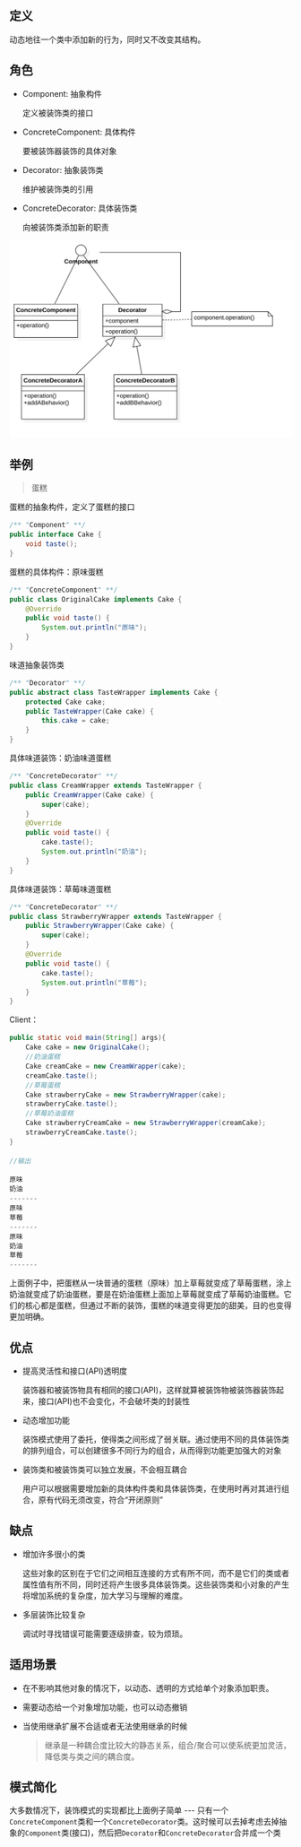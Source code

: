 ## 定义

动态地往一个类中添加新的行为，同时又不改变其结构。

## 角色

- Component: 抽象构件

  定义被装饰类的接口

- ConcreteComponent: 具体构件

  要被装饰器装饰的具体对象

- Decorator: 抽象装饰类

  维护被装饰类的引用

- ConcreteDecorator: 具体装饰类

  向被装饰类添加新的职责

![](./decorator.jpg)

## 举例

> 蛋糕

蛋糕的抽象构件，定义了蛋糕的接口

```java
/** "Component" **/
public interface Cake {
    void taste();
}
```

蛋糕的具体构件：原味蛋糕

```java
/** "ConcreteComponent" **/
public class OriginalCake implements Cake {
    @Override
    public void taste() {
        System.out.println("原味");
    }
}
```

味道抽象装饰类

```java
/** "Decorator" **/
public abstract class TasteWrapper implements Cake {
    protected Cake cake;
    public TasteWrapper(Cake cake) {
        this.cake = cake;
    }
}
```

具体味道装饰：奶油味道蛋糕

```java
/** "ConcreteDecorator" **/
public class CreamWrapper extends TasteWrapper {
    public CreamWrapper(Cake cake) {
        super(cake);
    }
    @Override
    public void taste() {
        cake.taste();
        System.out.println("奶油");
    }
}
```

具体味道装饰：草莓味道蛋糕

```java
/** "ConcreteDecorator" **/
public class StrawberryWrapper extends TasteWrapper {
    public StrawberryWrapper(Cake cake) {
        super(cake);
    }
    @Override
    public void taste() {
        cake.taste();
        System.out.println("草莓");
    }
}
```

Client：

```java
public static void main(String[] args){
    Cake cake = new OriginalCake();
    //奶油蛋糕
    Cake creamCake = new CreamWrapper(cake);
    creamCake.taste();
    //草莓蛋糕
    Cake strawberryCake = new StrawberryWrapper(cake);
    strawberryCake.taste();
    //草莓奶油蛋糕
    Cake strawberryCreamCake = new StrawberryWrapper(creamCake);
    strawberryCreamCake.taste();
}

//输出

原味
奶油
-------
原味
草莓
-------
原味
奶油
草莓
-------
```

上面例子中，把蛋糕从一块普通的蛋糕（原味）加上草莓就变成了草莓蛋糕，涂上奶油就变成了奶油蛋糕，要是在奶油蛋糕上面加上草莓就变成了草莓奶油蛋糕。它们的核心都是蛋糕，但通过不断的装饰，蛋糕的味道变得更加的甜美，目的也变得更加明确。

## 优点

* 提高灵活性和接口(API)透明度

  装饰器和被装饰物具有相同的接口(API)，这样就算被装饰物被装饰器装饰起来，接口(API)也不会变化，不会破坏类的封装性

* 动态增加功能

  装饰模式使用了委托，使得类之间形成了弱关联。通过使用不同的具体装饰类的排列组合，可以创建很多不同行为的组合，从而得到功能更加强大的对象

* 装饰类和被装饰类可以独立发展，不会相互耦合

  用户可以根据需要增加新的具体构件类和具体装饰类，在使用时再对其进行组合，原有代码无须改变，符合“开闭原则”

## 缺点

* 增加许多很小的类

  这些对象的区别在于它们之间相互连接的方式有所不同，而不是它们的类或者属性值有所不同，同时还将产生很多具体装饰类。这些装饰类和小对象的产生将增加系统的复杂度，加大学习与理解的难度。

* 多层装饰比较复杂

  调试时寻找错误可能需要逐级排查，较为烦琐。

## 适用场景
* 在不影响其他对象的情况下，以动态、透明的方式给单个对象添加职责。

* 需要动态给一个对象增加功能，也可以动态撤销

* 当使用继承扩展不合适或者无法使用继承的时候

  >  继承是一种耦合度比较大的静态关系，组合/聚合可以使系统更加灵活，降低类与类之间的耦合度。

## 模式简化

大多数情况下，装饰模式的实现都比上面例子简单 --- 只有一个`ConcreteComponent`类和一个`ConcreteDecorator`类。这时候可以去掉考虑去掉抽象的`Component`类(接口)，然后把`Decorator`和`ConcreteDecorator`合并成一个类
